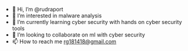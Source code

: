 - 👋 Hi, I’m @rudraport
- 👀 I’m interested in malware analysis
- 🌱 I’m currently learning cyber security with hands on cyber security tools
- 💞️ I’m looking to collaborate on ml with cyber security
- 📫 How to reach me rg181418@gmail.com

<!---
rudraport/rudraport is a ✨ special ✨ repository because its `README.md` (this file) appears on your GitHub profile.
You can click the Preview link to take a look at your changes.
--->
